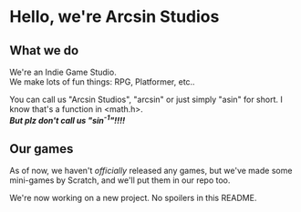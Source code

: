 # Hello, we're Arcsin Studios
## What we do
We're an Indie Game Studio.  
We make lots of fun things: RPG, Platformer, etc..

You can call us "Arcsin Studios", "arcsin" or just simply "asin" for short. I know that's a function in <math.h>.  
***But plz don't call us "sin<sup>-1</sup>"!!!!***
## Our games
As of now, we haven't *officially* released any games, but we've made some mini-games by Scratch, and we'll put them in our repo too.

We're now working on a new project. No spoilers in this README.
